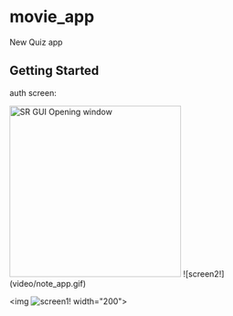 # movie_app

New Quiz app

## Getting Started


auth screen:

<p align="left">
  <img src="video/note_app.gif" alt="SR GUI Opening window"
       width="300">
![screen2!](video/note_app.gif)
</p>

<img ![screen1!](video/task_38.gif)
width="200">

